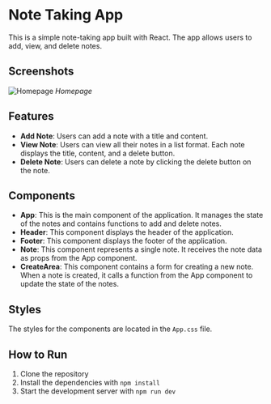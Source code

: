 # Note Taking App

This is a simple note-taking app built with React. The app allows users to add, view, and delete notes.

## Screenshots

![Homepage](/output/output1.png.png)
*Homepage*

## Features

- **Add Note**: Users can add a note with a title and content.
- **View Note**: Users can view all their notes in a list format. Each note displays the title, content, and a delete button.
- **Delete Note**: Users can delete a note by clicking the delete button on the note.

## Components

- **App**: This is the main component of the application. It manages the state of the notes and contains functions to add and delete notes.
- **Header**: This component displays the header of the application.
- **Footer**: This component displays the footer of the application.
- **Note**: This component represents a single note. It receives the note data as props from the App component.
- **CreateArea**: This component contains a form for creating a new note. When a note is created, it calls a function from the App component to update the state of the notes.

## Styles

The styles for the components are located in the `App.css` file.

## How to Run

1. Clone the repository
2. Install the dependencies with `npm install`
3. Start the development server with `npm run dev`
